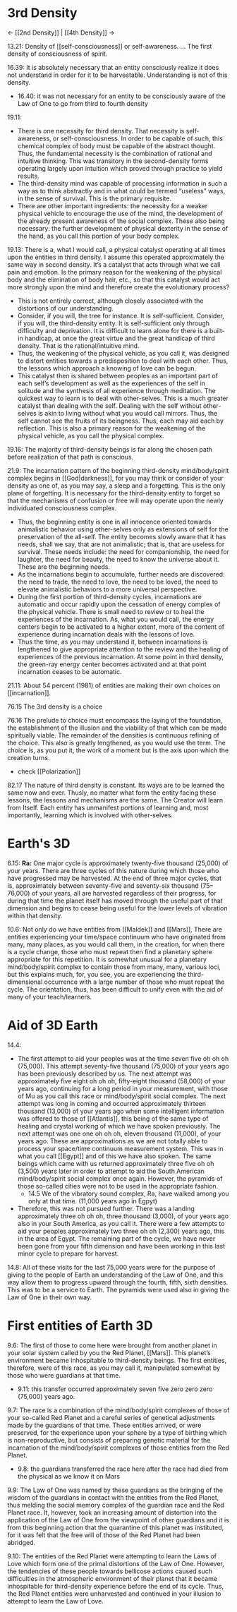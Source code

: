 # 3rd Density
<- [[2nd Density]] | [[4th Density]] ->

13.21: Density of [[self-consciousness]] or self-awareness. ... The first density of consciousness of spirit.

16.39: It is absolutely necessary that an entity consciously realize it does not understand in order for it to be harvestable. Understanding is not of this density.
- 16.40: it was not necessary for an entity to be consciously aware of the Law of One to go from third to fourth density

19.11: 
- There is one necessity for third density. That necessity is self-awareness, or self-consciousness. In order to be capable of such, this chemical complex of body must be capable of the abstract thought. Thus, the fundamental necessity is the combination of rational and intuitive thinking. This was transitory in the second-density forms operating largely upon intuition which proved through practice to yield results.
- The third-density mind was capable of processing information in such a way as to think abstractly and in what could be termed “useless” ways, in the sense of survival. This is the primary requisite.
- There are other important ingredients: the necessity for a weaker physical vehicle to encourage the use of the mind, the development of the already present awareness of the social complex. These also being necessary: the further development of physical dexterity in the sense of the hand, as you call this portion of your body complex.

19.13: There is a, what I would call, a physical catalyst operating at all times upon the entities in third density. I assume this operated approximately the same way in second density. It’s a catalyst that acts through what we call pain and emotion. Is the primary reason for the weakening of the physical body and the elimination of body hair, etc., so that this catalyst would act more strongly upon the mind and therefore create the evolutionary process?
- This is not entirely correct, although closely associated with the distortions of our understanding.
- Consider, if you will, the tree for instance. It is self-sufficient. Consider, if you will, the third-density entity. It is self-sufficient only through difficulty and deprivation. It is difficult to learn alone for there is a built-in handicap, at once the great virtue and the great handicap of third density. That is the rational/intuitive mind.
- Thus, the weakening of the physical vehicle, as you call it, was designed to distort entities towards a predisposition to deal with each other. Thus, the lessons which approach a knowing of love can be begun.
- This catalyst then is shared between peoples as an important part of each self’s development as well as the experiences of the self in solitude and the synthesis of all experience through meditation. The quickest way to learn is to deal with other-selves. This is a much greater catalyst than dealing with the self. Dealing with the self without other-selves is akin to living without what you would call mirrors. Thus, the self cannot see the fruits of its beingness. Thus, each may aid each by reflection. This is also a primary reason for the weakening of the physical vehicle, as you call the physical complex.

19.16: The majority of third-density beings is far along the chosen path before realization of that path is conscious.

21.9: The incarnation pattern of the beginning third-density mind/body/spirit complex begins in [[God|darkness]], for you may think or consider of your density as one of, as you may say, a sleep and a forgetting. This is the only plane of forgetting. It is necessary for the third-density entity to forget so that the mechanisms of confusion or free will may operate upon the newly individuated consciousness complex.
- Thus, the beginning entity is one in all innocence oriented towards animalistic behavior using other-selves only as extensions of self for the preservation of the all-self. The entity becomes slowly aware that it has needs, shall we say, that are not animalistic; that is, that are useless for survival. These needs include: the need for companionship, the need for laughter, the need for beauty, the need to know the universe about it. These are the beginning needs.
- As the incarnations begin to accumulate, further needs are discovered: the need to trade, the need to love, the need to be loved, the need to elevate animalistic behaviors to a more universal perspective.
- During the first portion of third-density cycles, incarnations are automatic and occur rapidly upon the cessation of energy complex of the physical vehicle. There is small need to review or to heal the experiences of the incarnation. As, what you would call, the energy centers begin to be activated to a higher extent, more of the content of experience during incarnation deals with the lessons of love.
- Thus the time, as you may understand it, between incarnations is lengthened to give appropriate attention to the review and the healing of experiences of the previous incarnation. At some point in third density, the green-ray energy center becomes activated and at that point incarnation ceases to be automatic.

21.11: About 54 percent (1981) of entities are making their own choices on [[incarnation]].

76.15 The 3rd density is a choice 

76.16 The prelude to choice must encompass the laying of the foundation, the establishment of the illusion and the viability of that which can be made spiritually viable. The remainder of the densities is continuous refining of the choice. This also is greatly lengthened, as you would use the term. The choice is, as you put it, the work of a moment but is the axis upon which the creation turns.
- check [[Polarization]]

82.17 The nature of third density is constant. Its ways are to be learned the same now and ever. Thusly, no matter what form the entity facing these lessons, the lessons and mechanisms are the same. The Creator will learn from Itself. Each entity has unmanifest portions of learning and, most importantly, learning which is involved with other-selves.

# Earth's 3D
6.15: **Ra:** One major cycle is approximately twenty-five thousand (25,000) of your years. There are three cycles of this nature during which those who have progressed may be harvested. At the end of three major cycles, that is, approximately between seventy-five and seventy-six thousand (75–76,000) of your years, all are harvested regardless of their progress, for during that time the planet itself has moved through the useful part of that dimension and begins to cease being useful for the lower levels of vibration within that density.

10.6: Not only do we have entities from [[Maldek]] and [[Mars]], There are entities experiencing your time/space continuum who have originated from many, many places, as you would call them, in the creation, for when there is a cycle change, those who must repeat then find a planetary sphere appropriate for this repetition. It is somewhat unusual for a planetary mind/body/spirit complex to contain those from many, many, various loci, but this explains much, for, you see, you are experiencing the third-dimensional occurrence with a large number of those who must repeat the cycle. The orientation, thus, has been difficult to unify even with the aid of many of your teach/learners.
# Aid of 3D Earth
14.4: 
- The first attempt to aid your peoples was at the time seven five oh oh oh (75,000). This attempt seventy-five thousand (75,000) of your years ago has been previously described by us. The next attempt was approximately five eight oh oh oh, fifty-eight thousand (58,000) of your years ago, continuing for a long period in your measurement, with those of Mu as you call this race or mind/body/spirit social complex. The next attempt was long in coming and occurred approximately thirteen thousand (13,000) of your years ago when some intelligent information was offered to those of [[Atlantis]], this being of the same type of healing and crystal working of which we have spoken previously. The next attempt was one one oh oh oh, eleven thousand (11,000), of your years ago. These are approximations as we are not totally able to process your space/time continuum measurement system. This was in what you call [[Egypt]] and of this we have also spoken. The same beings which came with us returned approximately three five oh oh (3,500) years later in order to attempt to aid the South American mind/body/spirit social complex once again. However, the pyramids of those so-called cities were not to be used in the appropriate fashion.
	- 14.5 We of the vibratory sound complex, Ra, have walked among you only at that time. (11,000 years ago in Egpyt)
- Therefore, this was not pursued further. There was a landing approximately three oh oh oh, three thousand (3,000), of your years ago also in your South America, as you call it. There were a few attempts to aid your peoples approximately two three oh oh (2,300) years ago, this in the area of Egypt. The remaining part of the cycle, we have never been gone from your fifth dimension and have been working in this last minor cycle to prepare for harvest.

14.8: All of these visits for the last 75,000 years were for the purpose of giving to the people of Earth an understanding of the Law of One, and this way allow them to progress upward through the fourth, fifth, sixth densities. This was to be a service to Earth. The pyramids were used also in giving the Law of One in their own way.
# First entities of Earth 3D
9.6: The first of those to come here were brought from another planet in your solar system called by you the Red Planet, [[Mars]]. This planet’s environment became inhospitable to third-density beings. The first entities, therefore, were of this race, as you may call it, manipulated somewhat by those who were guardians at that time.
- 9.11: this transfer occurred approximately seven five zero zero zero (75,000) years ago.

9.7: The race is a combination of the mind/body/spirit complexes of those of your so-called Red Planet and a careful series of genetical adjustments made by the guardians of that time. These entities arrived, or were preserved, for the experience upon your sphere by a type of birthing which is non-reproductive, but consists of preparing genetic material for the incarnation of the mind/body/spirit complexes of those entities from the Red Planet.
- 9.8: the guardians transferred the race here after the race had died from the physical as we know it on Mars

9.9: The Law of One was named by these guardians as the bringing of the wisdom of the guardians in contact with the entities from the Red Planet, thus melding the social memory complex of the guardian race and the Red Planet race. It, however, took an increasing amount of distortion into the application of the Law of One from the viewpoint of other guardians and it is from this beginning action that the quarantine of this planet was instituted, for it was felt that the free will of those of the Red Planet had been abridged.

9.10: The entities of the Red Planet were attempting to learn the Laws of Love which form one of the primal distortions of the Law of One. However, the tendencies of these people towards bellicose actions caused such difficulties in the atmospheric environment of their planet that it became inhospitable for third-density experience before the end of its cycle. Thus, the Red Planet entities were unharvested and continued in your illusion to attempt to learn the Law of Love.